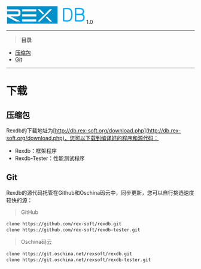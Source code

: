 ![](resource/logo.png) 1.0

<!--
package		压缩包
git			Git
-->
----------

> **目录**

- [压缩包](#user-content-package)
- [Git](#user-content-git)

----------

# <div id="top">下载</div> #

## <div id="package">压缩包</div> ##

Rexdb的下载地址为[http://db.rex-soft.org/download.php](http://db.rex-soft.org/download.php)，您可以下载到编译好的程序和源代码：
	
- Rexdb：框架程序
- Rexdb-Tester：性能测试程序

## <div id="git">Git</div> ##

Rexdb的源代码托管在Github和Oschina码云中，同步更新，您可以自行挑选速度较快的源：

> GitHub

    clone https://github.com/rex-soft/rexdb.git
	clone https://github.com/rex-soft/rexdb-tester.git
	
> Oschina码云

	clone https://git.oschina.net/rexsoft/rexdb.git
	clone https://git.oschina.net/rexsoft/rexdb-tester.git
